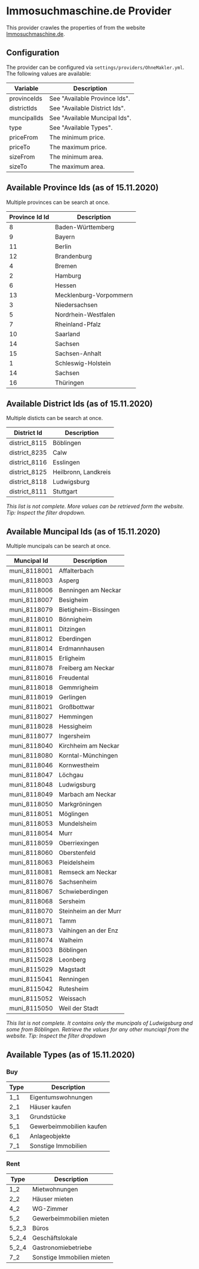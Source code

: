 ﻿# Immosuchmaschine.de Provider

This provider crawles the properties of from the website [Immosuchmaschine.de](https://www.immosuchmaschine.de).

## Configuration

The provider can be configured via `settings/providers/OhneMakler.yml`. The following values are available:

| Variable                                  | Description                                    |
|-------------------------------------------|------------------------------------------------|
| provinceIds                               | See "Available Province Ids". |
| districtIds                               | See "Available District Ids". |
| muncipalIds                               | See "Available Muncipal Ids". |
| type                                      | See "Available Types". |
| priceFrom                                 | The minimum price.  |
| priceTo                                   | The maximum price.  |
| sizeFrom                                  | The minimum area.  |
| sizeTo                                    | The maximum area.  |

## Available Province Ids (as of 15.11.2020)

Multiple provinces can be search at once.

| Province Id Id | Description |
|----------------|-------------|
| 8  | Baden-Württemberg |
| 9  | Bayern  |
| 11 | Berlin |
| 12 | Brandenburg |
| 4  | Bremen  |
| 2  | Hamburg |
| 6  | Hessen |
| 13 | Mecklenburg-Vorpommern |
| 3  | Niedersachsen |
| 5  | Nordrhein-Westfalen |
| 7  | Rheinland-Pfalz |
| 10 | Saarland |
| 14 | Sachsen |
| 15 | Sachsen-Anhalt |
| 1  | Schleswig-Holstein |
| 14 | Sachsen |
| 16 | Thüringen |

## Available District Ids (as of 15.11.2020)

Multiple disticts can be search at once.

| District Id   | Description |
|---------------|-------------|
| district_8115 | Böblingen |
| district_8235 | Calw |
| district_8116 | Esslingen |
| district_8125 | Heilbronn, Landkreis |
| district_8118 | Ludwigsburg |
| district_8111 | Stuttgart |

*This list is not complete. More values can be retrieved form the website. Tip: Inspect the filter dropdown.*

## Available Muncipal Ids (as of 15.11.2020)

Multiple muncipals can be search at once.

| Muncipal Id  | Description |
|--------------|-------------|
| muni_8118001 | Affalterbach |
| muni_8118003 | Asperg |
| muni_8118006 | Benningen am Neckar |
| muni_8118007 | Besigheim |
| muni_8118079 | Bietigheim-Bissingen |
| muni_8118010 | Bönnigheim |
| muni_8118011 | Ditzingen |
| muni_8118012 | Eberdingen |
| muni_8118014 | Erdmannhausen |
| muni_8118015 | Erligheim |
| muni_8118078 | Freiberg am Neckar |
| muni_8118016 | Freudental |
| muni_8118018 | Gemmrigheim |
| muni_8118019 | Gerlingen |
| muni_8118021 | Großbottwar |
| muni_8118027 | Hemmingen |
| muni_8118028 | Hessigheim |
| muni_8118077 | Ingersheim |
| muni_8118040 | Kirchheim am Neckar |
| muni_8118080 | Korntal-Münchingen |
| muni_8118046 | Kornwestheim |
| muni_8118047 | Löchgau |
| muni_8118048 | Ludwigsburg |
| muni_8118049 | Marbach am Neckar |
| muni_8118050 | Markgröningen |
| muni_8118051 | Möglingen |
| muni_8118053 | Mundelsheim |
| muni_8118054 | Murr |
| muni_8118059 | Oberriexingen |
| muni_8118060 | Oberstenfeld |
| muni_8118063 | Pleidelsheim |
| muni_8118081 | Remseck am Neckar |
| muni_8118076 | Sachsenheim |
| muni_8118067 | Schwieberdingen |
| muni_8118068 | Sersheim |
| muni_8118070 | Steinheim an der Murr |
| muni_8118071 | Tamm |
| muni_8118073 | Vaihingen an der Enz |
| muni_8118074 | Walheim |
| muni_8115003 | Böblingen |
| muni_8115028 | Leonberg |
| muni_8115029 | Magstadt |
| muni_8115041 | Renningen |
| muni_8115042 | Rutesheim |
| muni_8115052 | Weissach |
| muni_8115050 | Weil der Stadt |

*This list is not complete. It contains only the muncipals of Ludwigsburg and some from Böblingen. Retrieve the values for any other munciapl from the website. Tip: Inspect the filter dropdown*

## Available Types (as of 15.11.2020)

### Buy

| Type         | Description |
|--------------|-------------|
| 1_1 | Eigentumswohnungen |
| 2_1 | Häuser kaufen |
| 3_1 | Grundstücke |
| 5_1 | Gewerbeimmobilien kaufen |
| 6_1 | Anlageobjekte |
| 7_1 | Sonstige Immobilien |

### Rent

| Type         | Description |
|--------------|-------------|
| 1_2 | Mietwohnungen |
| 2_2 | Häuser mieten |
| 4_2 | WG-Zimmer |
| 5_2 | Gewerbeimmobilien mieten |
| 5_2_3 | Büros |
| 5_2_4 | Geschäftslokale |
| 5_2_4 | Gastronomiebetriebe |
| 7_2 | Sonstige Immobilien mieten |
